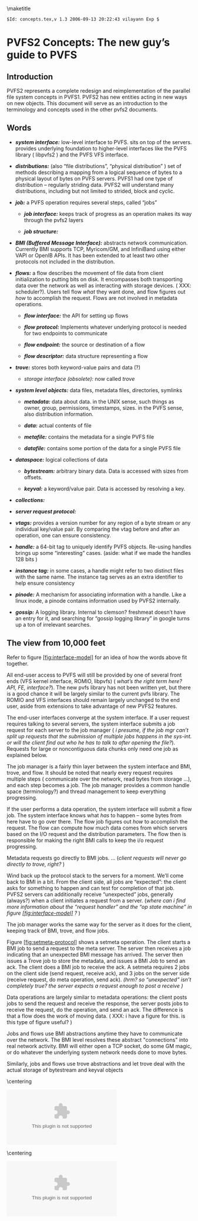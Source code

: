 \maketitle

    $Id: concepts.tex,v 1.3 2006-09-13 20:22:43 vilayann Exp $

# PVFS2 Concepts: The new guy’s guide to PVFS

## Introduction

PVFS2 represents a complete redesign and reimplementation of the
parallel file system concepts in PVFS1. PVFS2 has new entities acting in
new ways on new objects. This document will serve as an introduction to
the terminology and concepts used in the other pvfs2 documents.

## Words

- ***system interface:*** low-level interface to PVFS. sits on top of the servers. provides underlying foundation to higher-level interfaces like the PVFS library ( libpvfs2 ) and the PVFS VFS interface.

- ***distributions:*** (also “file distributions”, “physical distribution” ) set of methods describing a mapping from a logical sequence of bytes to a physical layout of bytes on PVFS servers. PVFS1 had one type of distribution – regularly striding data. PVFS2 will understand many distributions, including but not limited to strided, block and cyclic.

- ***job:*** a PVFS operation requires several steps, called “jobs”

    - ***job interface:*** keeps track of progress as an operation makes its way through the pvfs2 layers

    - ***job structure:***

- ***BMI (Buffered Message Interface):*** abstracts network communication. Currently BMI supports TCP, Myricom/GM, and InfiniBand using either VAPI or OpenIB APIs. It has been extended to at least two other protocols not included in the distribution.

- ***flows:*** a flow describes the movement of file data from client initialization to putting bits on disk. It encompasses both transporting data over the network as well as interacting with storage devices. ( XXX: scheduler?). Users tell flow *what* they want done, and flow figures out *how* to accomplish the request. Flows are not involved in metadata operations.

    - ***flow interface:*** the API for setting up flows

    - ***flow protocol:*** Implements whatever underlying protocol is needed for two endpoints to communicate

    - ***flow endpoint:*** the source or destination of a flow

    - ***flow descriptor:*** data structure representing a flow

- ***trove:*** stores both keyword-value pairs and data (?)

    - *storage interface (obsolete):* now called *trove*

- ***system level objects:*** data files, metadata files, directories, symlinks

    - ***metadata:*** data about data. in the UNIX sense, such things as owner, group, permissions, timestamps, sizes. in the PVFS sense, also distribution information.

    - ***data:*** actual contents of file

    - ***metafile:*** contains the metadata for a single PVFS file

    - ***datafile:*** contains some portion of the data for a single PVFS file

- ***dataspace:*** logical collections of data

    - ***bytestream:*** arbitrary binary data. Data is accessed with sizes from offsets.

    - ***keyval:*** a keyword/value pair. Data is accessed by resolving a key.

- ***collections:***

- ***server request protocol:***

- ***vtags:*** provides a version number for any region of a byte stream or any individual key/value pair. By comparing the vtag before and after an operation, one can ensure consistency.

- ***handle:*** a 64-bit tag to uniquely identify PVFS objects. Re-using handles brings up some “interesting” cases. (aside: what if we made the handles 128 bits )

- ***instance tag:*** in some cases, a handle might refer to two distinct files with the same name. The instance tag serves as an extra identifier to help ensure consistency

- ***pinode:*** A mechanism for associating information with a handle. Like a linux inode, a pinode contains information used by PVFS2 internally.

- ***gossip:*** A logging library. Internal to clemson? freshmeat doesn’t have an entry for it, and searching for “gossip logging library” in google turns up a ton of irrelevant searches.

## The view from 10,000 feet

Refer to figure [\[fig:interface-model\]](#fig:interface-model) for an
idea of how the words above fit together.

All end-user access to PVFS will still be provided by one of several
front ends (VFS kernel interface, ROMIO, libpvfs) ( *what’s the right
term here? API, FE, interface?*). The new pvfs library has not been
written yet, but there is a good chance it will be largely similar to
the current pvfs library. The ROMIO and VFS interfaces should remain
largely unchanged to the end user, aside from extensions to take
advantage of new PVFS2 features.

The end-user interfaces converge at the system interface. If a user
request requires talking to several servers, the system interface
submits a job request for each server to the job manager ( *i presume,
if the job mgr can’t split up requests that the submission of multiple
jobs happens in the sys-int. or will the client find out who he has to
talk to after opening the file?*). Requests for large or noncontiguous
data chunks only need one job as explained below.

The job manager is a fairly thin layer between the system interface and
BMI, trove, and flow. It should be noted that nearly every request
requires multiple steps ( communicate over the network, read bytes from
storage ...), and each step becomes a job. The job manager provides a
common handle space (terminology?) and thread management to keep
everything progressing.

If the user performs a data operation, the system interface will submit
a flow job. The system interface knows what *has* to happen – some bytes
from here have to go over there. The flow job figures out *how* to
accomplish the request. The flow can compute how much data comes from
which servers based on the I/O request and the distribution parameters.
The flow then is responsible for making the right BMI calls to keep the
i/o request progressing.

Metadata requests go directly to BMI jobs. ... (*client requests will
never go directly to trove, right?* )

Wind back up the protocol stack to the servers for a moment. We’ll come
back to BMI in a bit. From the client side, all jobs are “expected”: the
client asks for something to happen and can test for completion of that
job. PVFS2 servers can additionally receive “unexpected” jobs, generally
(always?) when a client initiates a request from a server. (*where can i
find more information about the “request handler” and the “op state
machine” in figure [\[fig:interface-model\]](#fig:interface-model) ?* )

The job manager works the same way for the server as it does for the
client, keeping track of BMI, trove, and flow jobs.

Figure [\[fig:setmeta-protocol\]](#fig:setmeta-protocol) shows a setmeta
operation. The client starts a BMI job to send a request to the meta
server. The server then receives a job indicating that an unexpected BMI
message has arrived. The server then issues a Trove job to store the
metadata, and issues a BMI Job to send an ack. The client does a BMI job
to receive the ack. A setmeta requires 2 jobs on the client side (send
request, receive ack), and 3 jobs on the server side (receive request,
do meta operation, send ack). *(hrm? so “unexpected” isn’t completely
true? the server expects a request enough to post a receive )*

Data operations are largely similar to metadata operations: the client
posts jobs to send the request and receive the response, the server
posts jobs to receive the request, do the operation, and send an ack.
The difference is that a flow does the work of moving data. ( XXX: i
have a figure for this. is this type of figure useful? )

Jobs and flows use BMI abstractions anytime they have to communicate
over the network. The BMI level resolves these abstract "connections"
into real network activity. BMI will either open a TCP socket, do some
GM magic, or do whatever the underlying system network needs done to
move bytes.

Similarly, jobs and flows use trove abstractions and let trove deal with
the actual storage of bytestream and keyval objects

\centering

![PVFS2 components
<span id="fig:interface-model" label="fig:interface-model">\[fig:interface-model\]</span>](interface-model.eps)

\centering

![PVFS2 setmeta operation
<span id="fig:setmeta-protocol" label="fig:setmeta-protocol">\[fig:setmeta-protocol\]</span>](setmeta-protocol.eps)
